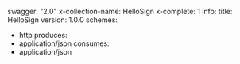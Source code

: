 swagger: "2.0"
x-collection-name: HelloSign
x-complete: 1
info:
  title: HelloSign
  version: 1.0.0
schemes:
- http
produces:
- application/json
consumes:
- application/json